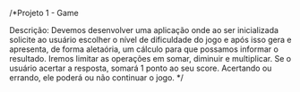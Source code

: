 /*Projeto 1 - Game
 
 Descrição:
Devemos desenvolver uma aplicação onde ao ser inicializada solicite ao usuário escolher o nível de
dificuldade do jogo e após isso gera e apresenta, de forma aletaória, um cálculo para que possamos
informar o resultado.
Iremos limitar as operações em somar, diminuir e multiplicar. Se o usuário acertar a resposta, somará 1 ponto ao seu score.
Acertando ou errando, ele poderá ou não continuar o jogo. */
